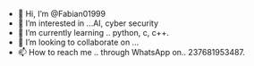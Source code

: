 - 👋 Hi, I’m @Fabian01999
- 👀 I’m interested in ...AI, cyber security 
- 🌱 I’m currently learning .. python, c, c++.
- 💞️ I’m looking to collaborate on ...
- 📫 How to reach me .. through WhatsApp on.. 237681953487.

<!---
Fabian01999/Fabian01999 is a ✨ special ✨ repository because its `README.md` (this file) appears on your GitHub profile.
You can click the Preview link to take a look at your changes.
--->
